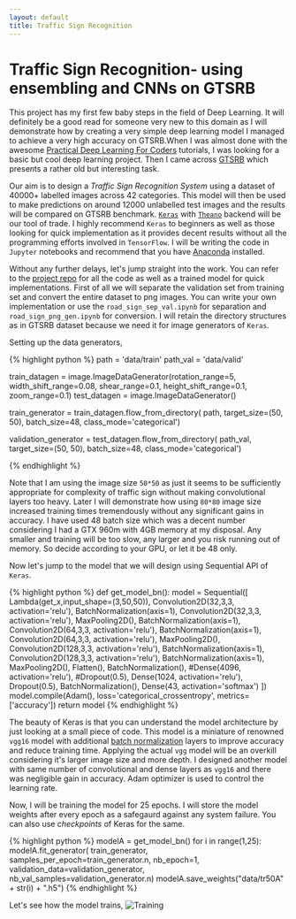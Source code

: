 ```yaml
---
layout: default
title: Traffic Sign Recognition
---
```

# [](#header-2)Traffic Sign Recognition- using ensembling and CNNs on GTSRB

This project has my first few baby steps in the field of Deep Learning. It will definitely be a good read for someone very new to this domain as I will demonstrate how by creating a very simple deep learning model I managed to achieve a very high accuracy on GTSRB.When I was almost done with the awesome [Practical Deep Learning For Coders](fast.ai) tutorials, I was looking for a basic but cool deep learning project. Then I came across [GTSRB](http://benchmark.ini.rub.de/?section=gtsrb&subsection=news) which presents a rather old but interesting task. 

Our aim is to design a *Traffic Sign Recognition System* using a dataset of 40000+ labelled images across 42 categories. This model will then be used to make predictions on around 12000 unlabelled test images and the results will be compared on GTSRB benchmark. [`Keras`](https://keras.io/) with [`Theano`](http://deeplearning.net/software/theano/) backend will be our tool of trade. I highly recommend `Keras` to beginners as well as those looking for quick implementation as it provides decent results without all the programming efforts involved in `TensorFlow`. I will be writing the code in `Jupyter` notebooks and recommend that you have [Anaconda](https://anaconda.org/) installed.
 
Without any further delays, let's jump straight into the work. You can refer to the [project repo](https://github.com/amitojdeep/traffic-sign-reco) for all the code as well as a trained model for quick implementations.
First of all we will separate the validation set from training set and convert the entire dataset to png images. You can write your own implementation or use the `road_sign_sep_val.ipynb` for separation and `road_sign_png_gen.ipynb` for conversion. I will retain the directory structures as in GTSRB dataset because we need it for image generators of `Keras`.

Setting up the data generators,

{% highlight python %}
path = 'data/train'
path_val = 'data/valid'

train_datagen =  image.ImageDataGenerator(rotation_range=5, width_shift_range=0.08, shear_range=0.1,
                               height_shift_range=0.1, zoom_range=0.1)
test_datagen = image.ImageDataGenerator()

train_generator = train_datagen.flow_from_directory(
        path,
        target_size=(50, 50),
        batch_size=48,
        class_mode='categorical')

validation_generator = test_datagen.flow_from_directory(
        path_val,
        target_size=(50, 50),
        batch_size=48,
        class_mode='categorical')

{% endhighlight %}

Note that I am using the image size `50*50` as just it seems to be sufficiently appropriate for complexity of traffic sign without making convolutional layers too heavy. Later I will demonstrate how using `80*80` image size increased training times tremendously without any significant gains in accuracy. I have used 48 batch size which was a decent number considering I had a GTX 960m with 4GB memory at my disposal. Any smaller and training will be too slow, any larger and you risk running out of memory. So decide according to your GPU, or let it be 48 only.

Now let's jump to the model that we will design using Sequential API of `Keras`.

{% highlight python %}
def get_model_bn():
    model = Sequential([
        Lambda(get_x,input_shape=(3,50,50)),
        Convolution2D(32,3,3, activation='relu'),
        BatchNormalization(axis=1),
        Convolution2D(32,3,3, activation='relu'),
        MaxPooling2D(),
        BatchNormalization(axis=1),
        Convolution2D(64,3,3, activation='relu'),
        BatchNormalization(axis=1),
        Convolution2D(64,3,3, activation='relu'),
        MaxPooling2D(),
        Convolution2D(128,3,3, activation='relu'),
        BatchNormalization(axis=1),
        Convolution2D(128,3,3, activation='relu'),
        BatchNormalization(axis=1),
        MaxPooling2D(),
        Flatten(),
        BatchNormalization(),
        #Dense(4096, activation='relu'),
        #Dropout(0.5),
        Dense(1024, activation='relu'),
        Dropout(0.5),
        BatchNormalization(),
        Dense(43, activation='softmax')
        ])
    model.compile(Adam(), loss='categorical_crossentropy', metrics=['accuracy'])
    return model
{% endhighlight %}

The beauty of Keras is that you can understand the model architecture by just looking at a small piece of code. This model is a miniature of renowned `vgg16` model with additional [batch normalization](https://keras.io/layers/normalization/) layers to improve accuracy and reduce training time. Applying the actual `vgg` model will be an overkill considering it's larger image size and more depth. I designed another model with same number of convolutional and dense layers as `vgg16` and there was negligible gain in accuracy. Adam optimizer is used to control the learning rate.

Now, I will be training the model for 25 epochs. I will store the model weights after every epoch as a safegaurd against any system failure. You can also use *checkpoints* of Keras for the same.

{% highlight python %}
modelA = get_model_bn()
for i in range(1,25):
    modelA.fit_generator(
        train_generator,
        samples_per_epoch=train_generator.n,
        nb_epoch=1,
        validation_data=validation_generator,
        nb_val_samples=validation_generator.n)
    modelA.save_weights("data/tr50A" + str(i) + ".h5")
{% endhighlight %}

Let's see how the model trains,
![Training]({{"/assets/training-progress.png"|"https://github.com/amitojdeep/amitoj-blogs/blob/master/assets/training-progress.png?raw=true"}})





